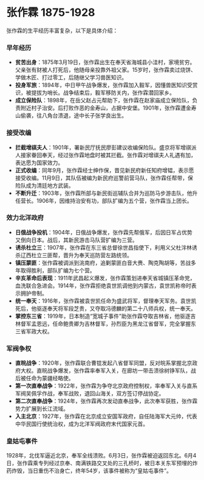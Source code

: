 # 张作霖 1875-1928

张作霖的生平经历丰富复杂，以下是具体介绍：

### 早年经历
- **贫苦出身**：1875年3月19日，张作霖出生在奉天省海城县小洼村，家境贫穷。父亲张有财被人打死后，他随母亲投靠外祖父家。15岁时，张作霖卖过烧饼、学做木匠、打过零工，后随继父学习兽医知识。
- **投身军旅**：1894年，中日甲午战争爆发，张作霖加入毅军，因懂兽医知识受赏识，被提拔为哨长。战争结束后，毅军移防关内，张作霖潜回家乡。
- **成立保险队**：1898年，在岳父赵占元帮助下，张作霖在赵家庙成立保险队，负责附近村子治安。后打败作恶的金寿山，占据中安堡。1901年，张作霖遭金寿山偷袭，往八角台溃退，途中长子张学良出生。

### 接受改编
- **拦截增祺夫人**：1901年，署新民厅抚民廖彭建议收编保险队。盛京将军增祺派人接家眷回奉天，经过张作霖地盘时被其拦截。张作霖对增祺夫人礼遇有加，表达愿为国家效力。
- **正式收编**：同年9月，张作霖经士绅作保，晋见新民府新任知府增韫，表示愿接受收编。11月9日，其队伍被编为新民府巡警前营马队，张作霖任帮带，保险队成为清廷地方武装。
- **不断升迁**：1903年，张作霖所部与新民街巡辅队合并为巡防马步游击队，他升任营长。1906年，因维持治安有功，部队扩编为五个营，张作霖当上团长。

### 效力北洋政府
- **日俄战争投机**：1904年，日俄战争爆发，张作霖先帮俄军，后因日军占优势又倒向日本。战后，其新民游击马队营扩编为三营。
- **诱杀杜立三**：1907年，张作霖在东三省总督徐世昌指使下，利用义父杜泮林诱杀辽西杜立三匪帮，晋升为奉天巡防营左路统领。
- **镇压蒙匪**：张作霖被调派到洮南府，追剿蒙匪白音大赉、陶克陶胡等，苦战多年取得胜利，部队扩编为七个营。
- **辛亥革命后表现**：1911年武昌起义爆发，张作霖策划进奉天省城镇压革命党，血洗联合急进会。1914年，张作霖拒绝袁世凯调他到内蒙古，袁世凯称帝时表示拥护帝制。
- **统一奉天**：1916年，张作霖被袁世凯任命为盛武将军，督理奉天军务。袁世凯死后，他驱逐奉天将军段芝贵，又夺取冯德麟的第二十八师兵权，统一奉天。
- **掌控东三省**：1919年，日本制造“宽城子事件”助张作霖夺取吉林省，他驱逐吉林督军孟恩远，任命鲍贵卿为吉林督军，孙烈臣为黑龙江省督军，完全掌握东三省军政大权。

### 军阀争权
- **直皖战争**：1920年，张作霖联合曹锟发起八省督军同盟，反对皖系掌握北京政府大权。直皖战争爆发，张作霖率奉军入关，在廊坊一带击溃徐树铮军队，战后被任命为蒙疆经略使。
- **第一次直奉战争**：1922年，张作霖为争夺北京政府控制权，率奉军入关与直系军阀吴佩孚作战，奉军战败，退回山海关，双方签订停战协定。
- **第二次直奉战争**：1924年，张作霖再次发动直奉战争，此次奉军获胜，张作霖势力扩展到长江流域。
- **入主北京**：1927年，张作霖在北京成立安国军政府，自任陆海军大元帅，代表中华民国行使统治权，成为北洋军阀政府末代国家元首。

### 皇姑屯事件
1928年，北伐军逼近北京，奉军全线溃败。6月3日，张作霖被迫返回东北。6月4日，张作霖乘专列经过京奉、南满铁路交叉处的三孔桥时，被日本关东军预埋的炸药炸毁，当日重伤不治身亡，终年54岁，该事件被称为“皇姑屯事件”。
